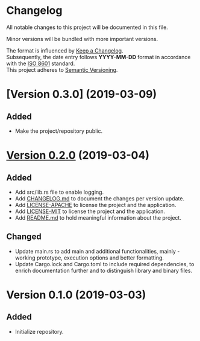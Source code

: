 # Changelog
All notable changes to this project will be documented in this file.

Minor versions will be bundled with more important versions.

The format is influenced by [Keep a Changelog](https://keepachangelog.com/en/1.0.0/). <br>
Subsequently, the date entry follows **YYYY-MM-DD** format  in accordance with the [ISO 8601](https://www.iso.org/iso-8601-date-and-time-format.html) standard. <br>
This project adheres to [Semantic Versioning](https://semver.org/spec/v2.0.0.html).

# [Version 0.3.0] (2019-03-09)
## Added
* Make the project/repository public.

# [Version 0.2.0] (2019-03-04)
## Added
* Add src/lib.rs file to enable logging.
* Add [CHANGELOG.md](CHANGELOG.md "Project's CHANGELOG.md file") to document the changes per version update.
* Add [LICENSE-APACHE](LICENSE-APACHE "Project's LICENSE-APACHE file") to license the project and the application.
* Add [LICENSE-MIT](LICENSE-MIT "Project's LICENSE-MIT file") to license the project and the application.
* Add [README.md](README.md "Project's README.md file") to hold meaningful information about the project.

## Changed
* Update main<span></span>.rs to add main and additional functionalities, mainly - working prototype, execution options and better formatting.
* Update Cargo.lock and Cargo.toml to include required dependencies, to enrich documentation further and to distinguish library and binary files.

# Version 0.1.0 (2019-03-03)
## Added
* Initialize repository.

[Version 0.2.0]: https://github.com/0rganic/cli-timer/compare/4f20db0..b77b3be